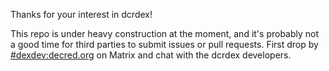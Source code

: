 Thanks for your interest in dcrdex!

This repo is under heavy construction at the moment, and it's probably not a good time for third parties to submit issues or pull requests.  First drop by [#dexdev:decred.org](https://decred.org/matrix/) on Matrix and chat with the dcrdex developers.
